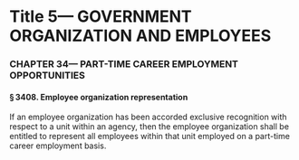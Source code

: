 
# Title 5— GOVERNMENT ORGANIZATION AND EMPLOYEES
### CHAPTER 34— PART-TIME CAREER EMPLOYMENT OPPORTUNITIES
#### § 3408. Employee organization representation

If an employee organization has been accorded exclusive recognition with respect to a unit within an agency, then the employee organization shall be entitled to represent all employees within that unit employed on a part-time career employment basis.
